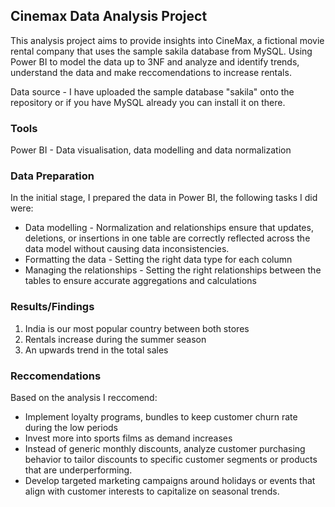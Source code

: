 ## Cinemax Data Analysis Project 

This analysis project aims to provide insights into CineMax, a fictional movie rental company that uses the sample sakila database from MySQL. Using Power BI to model the data up to 3NF and analyze and identify trends, understand the data and make reccomendations to 
increase rentals.




Data source - I have uploaded the sample database "sakila" onto the repository or if you have MySQL already you can install it on there.

### Tools
Power BI - Data visualisation, data modelling and data normalization

### Data Preparation
In the initial stage, I prepared the data in Power BI, the following tasks I did were:
- Data modelling - Normalization and relationships ensure that updates, deletions, or insertions in one table are correctly reflected across the data model without causing data inconsistencies.
- Formatting the data - Setting the right data type for each column
- Managing the relationships - Setting the right relationships between the tables to ensure accurate aggregations and calculations

### Results/Findings
1. India is our most popular country between both stores 
2. Rentals increase during the summer season
3. An upwards trend in the total sales

### Reccomendations
Based on the analysis I reccomend:
 - Implement loyalty programs, bundles to keep customer churn rate during the low periods
 - Invest more into sports films as demand increases
 - Instead of generic monthly discounts, analyze customer purchasing behavior to tailor discounts to specific customer segments or products that are underperforming.
 - Develop targeted marketing campaigns around holidays or events that align with customer interests to capitalize on seasonal trends.

   

